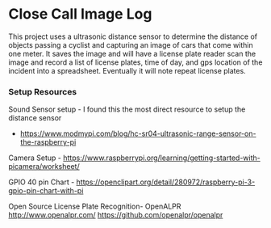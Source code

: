 # Close Call Image Log
This project uses a ultrasonic distance sensor to determine the distance of objects passing a cyclist and capturing an image of cars that come within one meter.
It saves the image and will have a license plate reader scan the image and record a list of license plates, time of day, and gps location of the incident into a spreadsheet. Eventually it will note repeat license plates.

### Setup Resources

Sound Sensor setup - I found this the most direct resource to setup the distance sensor
 - https://www.modmypi.com/blog/hc-sr04-ultrasonic-range-sensor-on-the-raspberry-pi


Camera Setup - 
https://www.raspberrypi.org/learning/getting-started-with-picamera/worksheet/


GPIO 40 pin Chart - 
https://openclipart.org/detail/280972/raspberry-pi-3-gpio-pin-chart-with-pi

Open Source License Plate Recognition-
OpenALPR
http://www.openalpr.com/
https://github.com/openalpr/openalpr